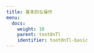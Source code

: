 ```yaml
---
title: 基本的な操作
menu:
  docs:
    weight: 10
    parent: tootOnTl
    identifier: tootOnTl-basic
---
```

